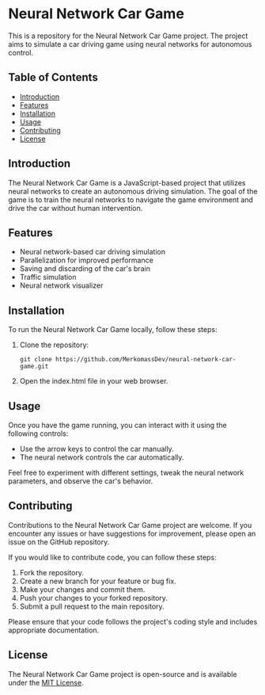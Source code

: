 # Neural Network Car Game

This is a repository for the Neural Network Car Game project. The project aims to simulate a car driving game using neural networks for autonomous control.

## Table of Contents

- [Introduction](#introduction)
- [Features](#features)
- [Installation](#installation)
- [Usage](#usage)
- [Contributing](#contributing)
- [License](#license)

## Introduction

The Neural Network Car Game is a JavaScript-based project that utilizes neural networks to create an autonomous driving simulation. The goal of the game is to train the neural networks to navigate the game environment and drive the car without human intervention.

## Features

- Neural network-based car driving simulation
- Parallelization for improved performance
- Saving and discarding of the car's brain
- Traffic simulation
- Neural network visualizer

## Installation

To run the Neural Network Car Game locally, follow these steps:

1. Clone the repository:

   ```shell
   git clone https://github.com/MerkomassDev/neural-network-car-game.git
   ```

2. Open the index.html file in your web browser.

## Usage

Once you have the game running, you can interact with it using the following controls:

- Use the arrow keys to control the car manually.
- The neural network controls the car automatically.

Feel free to experiment with different settings, tweak the neural network parameters, and observe the car's behavior.

## Contributing

Contributions to the Neural Network Car Game project are welcome. If you encounter any issues or have suggestions for improvement, please open an issue on the GitHub repository.

If you would like to contribute code, you can follow these steps:

1. Fork the repository.
2. Create a new branch for your feature or bug fix.
3. Make your changes and commit them.
4. Push your changes to your forked repository.
5. Submit a pull request to the main repository.

Please ensure that your code follows the project's coding style and includes appropriate documentation.

## License

The Neural Network Car Game project is open-source and is available under the [MIT License](LICENSE).

